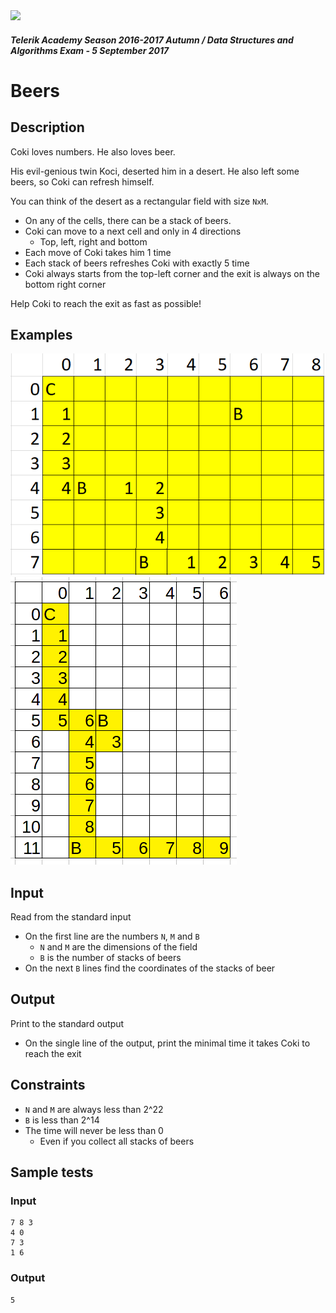 <img src="https://raw.githubusercontent.com/TelerikAcademy/Common/master/logos/telerik-header-logo.png"/>

#### _Telerik Academy Season 2016-2017 Autumn / Data Structures and Algorithms Exam - 5 September 2017_
# Beers

## Description

Coki loves numbers. He also loves beer.

His evil-genious twin Koci, deserted him in a desert. He also left some beers, so Coki can refresh himself.

You can think of the desert as a rectangular field with size `NxM`.
- On any of the cells, there can be a stack of beers.
- Coki can move to a next cell and only in 4 directions
  - Top, left, right and bottom
- Each move of Coki takes him 1 time
- Each stack of beers refreshes Coki with exactly 5 time
- Coki always starts from the top-left corner and the exit is always on the bottom right corner

Help Coki to reach the exit as fast as possible!

## Examples

<img src="sample.png">
<img src="./sample-2.png">

## Input

Read from the standard input

- On the first line are the numbers `N`, `M` and `B`
  - `N` and `M` are the dimensions of the field
  - `B` is the number of stacks of beers
- On the next `B` lines find the coordinates of the stacks of beer

## Output

Print to the standard output

- On the single line of the output, print the minimal time it takes Coki to reach the exit

## Constraints

-   `N` and `M` are always less than 2^22
-   `B` is less than 2^14
-   The time will never be less than 0
    -   Even if you collect all stacks of beers

## Sample tests

### Input

```
7 8 3
4 0
7 3
1 6
```


### Output


```
5
```
